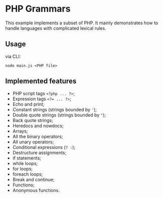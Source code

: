 # PHP Grammars
This example implements a subset of PHP. It mainly demonstrates how to handle languages with complicated
lexical rules.

## Usage
via CLI:
```shell
node main.js <PHP file>
```

## Implemented features
- PHP script tags `<?php ... ?>`;
- Expression tags `<?= ... ?>`;
- Echo and print;
- Constant strings (strings bounded by `'`);
- Double quote strings (strings bounded by `"`);
- Back quote strings;
- Heredocs and nowdocs;
- Arrays;
- All the binary operators;
- All unary operators;
- Conditional expressions (`? :`);
- Destructure assignments;
- if statements;
- while loops;
- for loops;
- foreach loops;
- Break and continue;
- Functions;
- Anonymous functions.